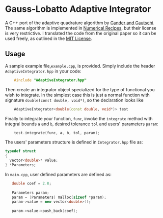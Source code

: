 Gauss-Lobatto Adaptive Integrator
===================

A C++ port of the adaptive quadrature algorithm by [Gander and Gautschi](http://link.springer.com/article/10.1023%2FA%3A1022318402393). The same algorithm is implemented in [Numerical Recipes](http://www.nr.com/), but their license is very restrictive. I translated the code from the original paper so it can be used freely, as outlined in the [MIT License](http://opensource.org/licenses/MIT).

Usage
-------------------
A sample example file,`example.cpp`, is provided.
Simply include the header `AdaptiveIntegrator.hpp` in your code:
```cpp
    #include "AdaptiveIntegrator.hpp"
```
Then create an integrator object specialized for the type of functional 
you wish to integrate. In the simplest case this is just a normal function 
with signature `double(const double, void*)`, so the declaration looks like
```cpp
    AdaptiveIntegrator<double(const double, void*)> test
```
Finally to integrate your function, `func`, invoke the `integrate` method 
with integral bounds `a` and `b`, desired tolerance `tol` and users' parameters `param`:
```cpp
    test.integrate(func, a, b, tol, param);
```

The users' parameters structure is defined in `Integrator.hpp` file as:

```cpp
typedef struct
{
  vector<double>* value;
} *Parameters;
```
In `main.cpp`, user defined parameters are defined as:

```cpp
   double coef = 2.0;
   
   Parameters param;
   param = (Parameters) malloc(sizeof *param);
   param->value = new vector<double>();
 
   param->value->push_back(coef);
```


